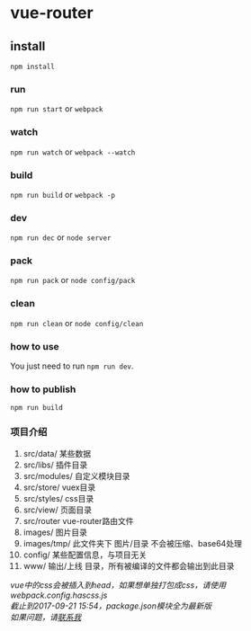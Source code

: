 # vue-router

## install 	
`npm install` 	

### run 	
`npm run start` or `webpack`	
### watch 	
`npm run watch` or `webpack --watch`	
### build 	
`npm run build` or `webpack -p` 	
### dev 
`npm run dec` or `node server` 	
### pack    
`npm run pack` or `node config/pack`    
### clean   
`npm run clean` or `node config/clean`  

### how to use 	
You just need to run `npm run dev`. 	

### how to publish 	
`npm run build` 	



### 项目介绍    
1. src/data/ 某些数据   
1. src/libs/ 插件目录   
1. src/modules/ 自定义模块目录 
1. src/store/ vuex目录   
1. src/styles/ css目录    
1. src/view/ 页面目录   
1. src/router vue-router路由文件    
1. images/ 图片目录 
1. images/tmp/ 此文件夹下 图片/目录 不会被压缩、base64处理     
1. config/ 某些配置信息，与项目无关 
1. www/ 输出/上线 目录，所有被编译的文件都会输出到此目录   

*vue中的css会被插入到head，如果想单独打包成css，请使用webpack.config.hascss.js*  
*截止到2017-09-21 15:54，package.json模块全为最新版*   
*如果问题，请[联系我](mailto:hezhe@ihangmei.com)*    

